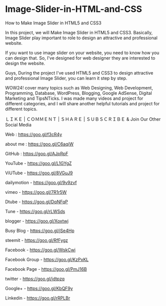 # Image-Slider-in-HTML-and-CSS
How to Make Image Slider in HTML5 and CSS3

In this project, we will Make Image Slider in HTML5 and CSS3. Basically, Image Slider play important to role to design an attractive and professional website.

If you want to use image slider on your website, you need to know how you can design that. So, I've designed for web designer they are interested to design the website.

Guys, During the project I've used HTML5 and CSS3 to design attractive and professional Image Slider, you can learn it step by step.


WOW24! cover many topics such as Web Designing, Web Development, Programming, Database, WordPress, Blogging, Google AdSense, Digital Marketing and TipsNTicks. I was made many videos and project for different categories, and I will share another helpful tutorials and project for different topics. 

ＬＩＫＥ | ＣＯＭＭＥＮＴ | ＳＨＡＲＥ | ＳＵＢＳＣＲＩＢＥ & Join Our Other Social Media

Web : https://goo.gl/f3cR4y

about me : https://goo.gl/C6aqiW

GitHub : https://goo.gl/AJpRpF




YouTube - https://goo.gl/L1GYgZ

ViUTube - https://goo.gl/8VGuJ9

dailymotion - https://goo.gl/9v9zvf

vimeo - https://goo.gl/7R1r5W

Dtube - https://goo.gl/DqNFqP

Tune - https://goo.gl/rLWSds




blogger - https://goo.gl/Xoxtwj

Busy Blog - https://goo.gl/jSe4Hp

steemit - https://goo.gl/RfFygz




Facebook - https://goo.gl/WskCwi

Facebook Group - https://goo.gl/KzPxKL

Facebook Page - https://goo.gl/PmJ16B

twitter - https://goo.gl/jdtpzq

Google+ - https://goo.gl/KbQF9y

Linkedin - https://goo.gl/rRPLBr
